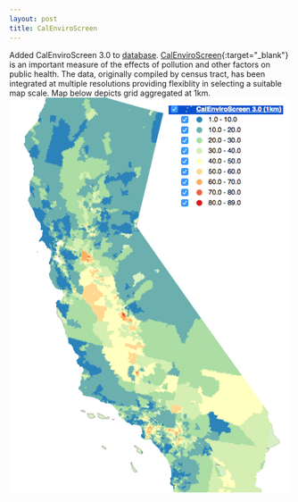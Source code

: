 ```yaml
---
layout: post
title: CalEnviroScreen
---
```

Added CalEnviroScreen 3.0 to [database](pages/database.html). [CalEnviroScreen](http://oehha.ca.gov/calenviroscreen){:target="_blank"} is an important measure of the effects of pollution and other factors on public health.
The data, originally compiled by census tract, has been integrated at multiple resolutions providing flexiblity in selecting a suitable map scale. 
Map below depicts grid aggregated at 1km.
![](screen_calenviro2.png)
